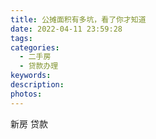 ```yaml
---
title: 公摊面积有多坑，看了你才知道
date: 2022-04-11 23:59:28
tags:
categories:
  - 二手房
  - 贷款办理
keywords:
description:
photos:
---
```



新房
贷款
